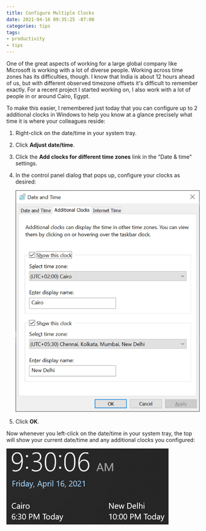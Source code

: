 ```yaml
---
title: Configure Multiple Clocks
date: 2021-04-16 09:35:25 -07:00
categories: tips
tags:
- productivity
- tips
---
```

One of the great aspects of working for a large global company like Microsoft is working with a lot of diverse people. Working across time zones has its difficulties, though. I know that India is about 12 hours ahead of us, but with different observed timezone offsets it's difficult to remember exactly. For a recent project I started working on, I also work with a lot of people in or around Cairo, Egypt.

<!--more-->

To make this easier, I remembered just today that you can configure up to 2 additional clocks in Windows to help you know at a glance precisely what time it is where your colleagues reside:

1. Right-click on the date/time in your system tray.
2. Click **Adjust date/time**.
3. Click the **Add clocks for different time zones** link in the "Date & time" settings.
4. In the control panel dialog that pops up, configure your clocks as desired:

   ![Additional clocks: Settings](/assets/images/tips/clocks-settings.png)

5. Click **OK**.

Now whenever you left-click on the date/time in your system tray, the top will show your current date/time and any additional clocks you configured:

![Additional clocks](/assets/images/tips/clocks.png)
